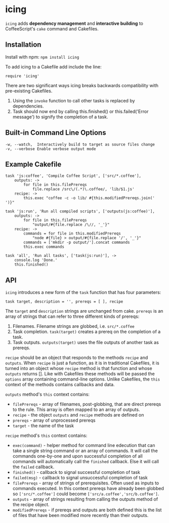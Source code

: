 # icing

`icing` adds **dependency management** and **interactive building** to CoffeeScript's `cake` 
command and Cakefiles.

## Installation

Install with npm: `npm install icing`

To add icing to a Cakefile add include the line:

    require 'icing'

There are two significant ways icing breaks backwards compatibility with pre-existing
Cakefiles.

1. Using the `invoke` function to call other tasks is replaced by dependencies.
2. Task should now end by calling this.finished() or
   this.failed('Error message') to signify the completion of a task.

## Built-in Command Line Options

    -w, --watch,  Interactively build to target as source files change
    -v, --verbose Enable verbose output mode

## Example Cakefile

    task 'js:coffee', 'Compile Coffee Script', ['src/*.coffee'],
        outputs: -> 
            for file in this.filePrereqs
                file.replace /src\/(.*)\.coffee/, 'lib/$1.js'
        recipe: -> 
            this.exec "coffee -c -o lib/ #{this.modifiedPrereqs.join(' ')}"

    task 'js:run', 'Run all compiled scripts', ['outputs(js:coffee)'], 
        outputs: ->
            for file in this.filePrereqs
                "output/#{file.replace /\//, '_'}"
        recipe: ->
            commands = for file in this.modifiedPrereqs
                "node #{file} > output/#{file.replace '/', '_'}"
            commands = ['mkdir -p output/'].concat commands
            this.exec commands

    task 'all', 'Run all tasks', ['task(js:run)'], ->
        console.log 'Done.'
        this.finished()

## API

`icing` introduces a new form of the `task` function that has four parameters:

    task target, description = '', prereqs = [ ], recipe

The `target` and `description` strings are unchanged from cake. `prereqs` is an
array of strings that can refer to three different kinds of prereqs:

1. Filenames. Filename strings are globbed, i.e. `src/*.coffee`
2. Task completion. `task(target)` creates a prereq on the completion of a task.
3. Task outputs. `outputs(target)` uses the file outputs of another task as prereqs. 

`recipe` should be an object that responds to the methods `recipe` and `outputs`. 
When `recipe` is just a function, as it is in traditional Cakefiles, it is turned
into an object whose `recipe` method is that function and whose `outputs` returns [].
Like with Cakefiles these methods will be passed the `options` array containing 
command-line options. Unlike Cakefiles, the `this` context of the methods contains 
callbacks and data.

`outputs` method's `this` context contains:

* `filePrereqs` - array of filenames, post-globbing, that are direct prereqs to the
  rule. This array is often mapped to an array of outputs.
* `recipe` - the object `outputs` and `recipe` methods are defined on
* `prereqs` - array of unprocessed prereqs
* `target` - the name of the task

`recipe` method's `this` context contains:

* `exec(command)` - helper method for command line edecution that can take a 
   single string command or an array of commands. It will call the commands 
   one-by-one and upon successful completion of all commands will automatically 
   call the `finished` callback. Else it will call the `failed` callback.
* `finished()` - callback to signal successful completion of task
* `failed(msg)` - callback to signal unsuccessful completion of task
* `filePrereqs` - array of strings of prerequisites. Often used as inputs to commands
   executed. In this context prereqs have already been globbed so `['src/*.coffee']`
   could become `['src/a.coffee','src/b.coffee']`.
* `outputs` - array of strings resulting from calling the outputs method of the
  recipe object.
* `modifiedPrereqs` - if prereqs and outputs are both defined this is
  the list of files that have been modified more recently than their outputs.

